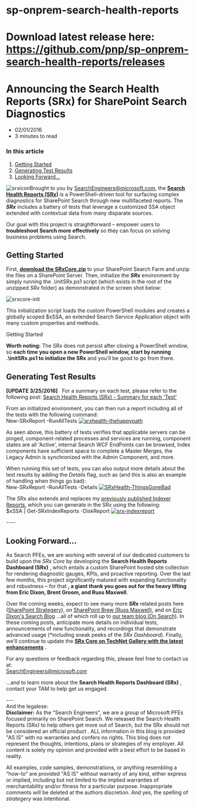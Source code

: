 # sp-onprem-search-health-reports

Download latest release here: https://github.com/pnp/sp-onprem-search-health-reports/releases
=============================================================================================

Announcing the Search Health Reports (SRx) for SharePoint Search Diagnostics
============================================================================

*   02/01/2016
*   3 minutes to read

### In this article

1.  [Getting Started](#getting-started)
2.  [Generating Test Results](#generating-test-results)
3.  [Looking Forward…](#looking-forward)

![srxicon](https://msdnshared.blob.core.windows.net/media/2016/02/SRxIcon.png)Brought to you by [SearchEngineers@microsoft.com](mailto:SearchEngineers@microsoft.com), the [**Search Health Reports (SRx)**](https://github.com/pnp/sp-onprem-search-health-reports/releases) is a PowerShell-driven tool for surfacing complex diagnostics for SharePoint Search through new multifaceted reports. The _**SRx**_ includes a battery of tests that leverage a customized SSA object extended with contextual data from many disparate sources.

Our goal with this project is straightforward – empower users to **troubleshoot Search more effectively** so they can focus on solving business problems using Search.

[](#getting-started)Getting Started
-----------------------------------

First, [**download the SRxCore.zip**](https://github.com/pnp/sp-onprem-search-health-reports/releases) to your SharePoint Search Farm and unzip the files on a SharePoint Server. Then, initialize the _**SRx**_ environment by simply running the .\\initSRx.ps1 script (which exists in the root of the unzipped _SRx_ folder) as demonstrated in the screen shot below:

![srxcore-init](https://msdnshared.blob.core.windows.net/media/2016/02/SRxCore-Init.png)

This initialization script loads the custom PowerShell modules and creates a globally scoped $xSSA, an extended Search Service Application object with many custom properties and methods.

Getting Started

**Worth noting:** The SRx does not persist after closing a PowerShell window, so **each time you open a new PowerShell window, start by running .\\initSRx.ps1 to initialize the SRx** and you'll be good to go from there.

[](#generating-test-results)Generating Test Results
---------------------------------------------------

**\[UPDATE 3/25/2016\]**   For a summary on each test, please refer to the following post: [Search Health Reports (SRx) - Summary for each 'Test'](http://blogs.technet.com/b/onsearch/archive/2016/03/25/search-health-reports-srx-documentation-for-each-test.aspx)

From an initialized environment, you can then run a report including all of the tests with the following command:  
New-SRxReport -RunAllTests [![srxhealth-thehappypath](https://msdnshared.blob.core.windows.net/media/2016/02/SRxHealth-TheHappyPath-1024x971.png)](https://msdnshared.blob.core.windows.net/media/2016/02/SRxHealth-TheHappyPath.png)[](https://msdnshared.blob.core.windows.net/media/2016/02/SRxHealth-TheHappyPath.png)

As seen above, this battery of tests verifies that applicable servers can be pinged, component-related processes and services are running, component states are all 'Active', internal Search WCF EndPoints can be browsed, Index components have sufficient space to complete a Master Merges, the Legacy Admin is synchronized with the Admin Component, and more.

When running this set of tests, you can also output more details about the test results by adding the _Details_ flag, such as (and this is also an example of handling when things go bad):  
New-SRxReport -RunAllTests -Details [![SRxHealth-ThingsGoneBad](https://msdnshared.blob.core.windows.net/media/2016/02/SRxHealth-ThingsGoneBad-588x1024.png)](https://msdnshared.blob.core.windows.net/media/2016/02/SRxHealth-ThingsGoneBad.png)

The SRx also extends and replaces my [previously published Indexer Reports](../sharepoint_strategery/sp2013-using-get-spindexreports-to-troubleshoot-failed-master-merge), which you can generate in the SRx using the following:  
$xSSA | Get-SRxIndexReports -DiskReport [![srx-indexreport](https://msdnshared.blob.core.windows.net/media/2016/02/SRx-IndexReport-1024x763.png)](https://msdnshared.blob.core.windows.net/media/2016/02/SRx-IndexReport.png)

\----

[](#looking-forward)Looking Forward…
------------------------------------

As Search PFEs, we are working with several of our dedicated customers to build upon the _SRx Core_ by developing the **Search Health Reports Dashboard (SRx)** , which entails a custom SharePoint hosted site collection for rendering diagnostic gauges, KPIs, and proactive reporting. Over the last few months, this project significantly matured with expanding functionality and robustness – for that **, a giant thank you goes out for the heavy lifting from Eric Dixon, Brent Groom, and Russ Maxwell**.

Over the coming weeks, expect to see many more _**SRx**_ related posts here ([SharePoint Strategery](../sharepoint_strategery/sp2013-understanding-storage-locations-for-files-gathered-by-the-crawl-component)), on [SharePoint Brew (Russ Maxwell)](https://blogs.msdn.com/b/russmax/), and on [Eric Dixon's Search Blog](../ericdixon/sharepoint-2013-search-people-search-why-are-my-results-so-bad-understanding-relevancy-the-rank-model-full-text-index-fuzzy-matching-and-social-distance) …all of which roll up to [our team blog (On Search)](../onsearch/modeling-the-adventureworks-inventory-database-for-azure-search). In these coming posts, anticipate more details on individual tests, announcements of new functionality, and recordings that demonstrate advanced usage (\*including sneak peeks of the _SRx Dashboard_). Finally, we'll continue to update the [**SRx Core on TechNet Gallery with the latest enhancements**](https://gallery.technet.microsoft.com/SRx-Core-SharePoint-Search-d60113e9) **.**

For any questions or feedback regarding this, please feel free to contact us at:  
[SearchEngineers@microsoft.com](mailto:SearchEngineers@microsoft.com)

...and to learn more about the **Search Health Reports Dashboard (SRx)** , contact your TAM to help get us engaged.

\---  
And the legalese:  
**Disclaimer:** As the "Search Engineers", we are a group of Microsoft PFEs focused primarily on SharePoint Search. We released the Search Health Reports (SRx) to help others get more out of Search, but the SRx should not be considered an official product . ALL information in this blog is provided "AS IS" with no warranties and confers no rights. This blog does not represent the thoughts, intentions, plans or strategies of my employer. All content is solely my opinion and provided with a best effort to be based in reality.

All examples, code samples, demonstrations, or anything resembling a “how-to” are provided "AS IS" without warranty of any kind, either express or implied, including but not limited to the implied warranties of merchantability and/or fitness for a particular purpose. Inappropriate comments will be deleted at the authors discretion. And yes, the spelling of _strategery_ was intentional.
